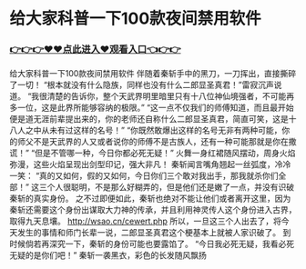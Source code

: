 # 给大家科普一下100款夜间禁用软件

### <a href="https://github.com/kjuhd/kjhu/issues/1">👉👉👉♥♥点此进入♥观看入口👈👉👉</a>

给大家科普一下100款夜间禁用软件
伴随着秦斩手中的黑刀，一刀挥出，直接撕碎了一切！
    “根本就没有什么隐族，同样也没有什么二郎显圣真君！”雷寂沉声说道。
    “我很清楚的告诉你，整个天武界明里暗里只有十八位神仙境强者，不可能再多一位，这是此界所能够容纳的极限。”
    “这一点不仅我们的师傅知道，而且最开始便是道无涯前辈提出来的，你的老师还自称什么二郎显圣真君，简直可笑，这是十八人之中从未有过这样的名号！”
    “你既然敢爆出这样的名号无非有两种可能，你的师父不是天武界的人又或者说你的师傅不是古族人，还有一种可能那就是你在撒谎！”
    “但是不管哪一种，今日你都必死无疑！”
    火舞一身红裙随风摆动，周身火焰弥漫，这些火焰呈现出剑型印记，强大非凡！
    秦斩闻言嘴角翘起一丝弧度，冷冷一笑：
    “真的又如何，假的又如何，今日你们三个敢对我出手，那我就杀你们全部！”
    这三个人很聪明，不是那么好糊弄的，但是他们还是嫩了一点，并没有识破秦斩的真实身份。
    之不过即便如此，秦斩也绝对不能让他们或者离开这里，因为秦斩还需要这个身份出谋取大力神的传承，并且利用神灵传人这个身份进入古界，取得九天息壤。
    http://wsao.cn/cewert.php
    所以，一旦这三个人出去了，将今天发生的事情和师门长辈一说，二郎显圣真君这个梗基本上就被人家识破了。
    到时候倘若再深究一下，秦斩的身份可能也要露馅了。
    “今日我必死无疑，我看必死无疑的是你们吧！”
    秦斩一袭黑衣，彩色的长发随风飘扬
